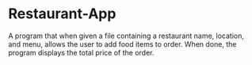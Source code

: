 # Restaurant-App

A program that when given a file containing a restaurant name, location, and menu,
allows the user to add food items to order. When done, the program displays the total price of the order.

